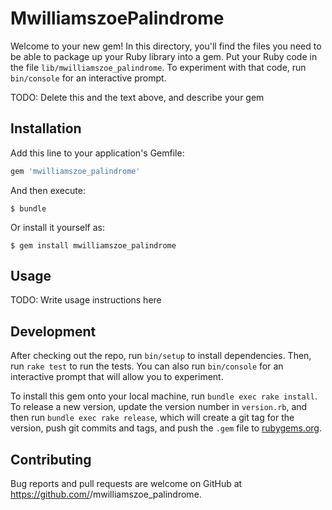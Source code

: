 # MwilliamszoePalindrome

Welcome to your new gem! In this directory, you'll find the files you need to be able to package up your Ruby library into a gem. Put your Ruby code in the file `lib/mwilliamszoe_palindrome`. To experiment with that code, run `bin/console` for an interactive prompt.

TODO: Delete this and the text above, and describe your gem

## Installation

Add this line to your application's Gemfile:

```ruby
gem 'mwilliamszoe_palindrome'
```

And then execute:

    $ bundle

Or install it yourself as:

    $ gem install mwilliamszoe_palindrome

## Usage

TODO: Write usage instructions here

## Development

After checking out the repo, run `bin/setup` to install dependencies. Then, run `rake test` to run the tests. You can also run `bin/console` for an interactive prompt that will allow you to experiment.

To install this gem onto your local machine, run `bundle exec rake install`. To release a new version, update the version number in `version.rb`, and then run `bundle exec rake release`, which will create a git tag for the version, push git commits and tags, and push the `.gem` file to [rubygems.org](https://rubygems.org).

## Contributing

Bug reports and pull requests are welcome on GitHub at https://github.com/<github username>/mwilliamszoe_palindrome.
